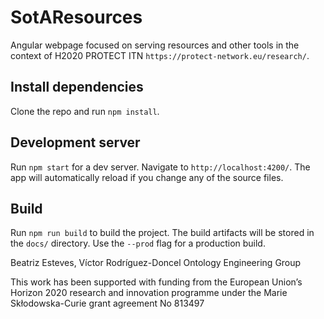 # SotAResources

Angular webpage focused on serving resources and other tools in the context of H2020 PROTECT ITN `https://protect-network.eu/research/`.

## Install dependencies

Clone the repo and run `npm install`.

## Development server

Run `npm start` for a dev server. Navigate to `http://localhost:4200/`. The app will automatically reload if you change any of the source files.

## Build

Run `npm run build` to build the project. The build artifacts will be stored in the `docs/` directory. Use the `--prod` flag for a production build.



Beatriz Esteves, Víctor Rodríguez-Doncel
Ontology Engineering Group

This work has been supported with funding from the European Union’s Horizon 2020 research and innovation programme under the Marie Skłodowska-Curie grant agreement No 813497